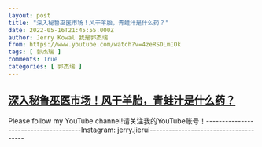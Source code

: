 ```yaml
---
layout: post
title: "深入秘鲁巫医市场！风干羊胎，青蛙汁是什么药？"
date: 2022-05-16T21:45:55.000Z
author: Jerry Kowal 我是郭杰瑞
from: https://www.youtube.com/watch?v=4zeRSDLmIOk
tags: [ 郭杰瑞 ]
comments: True
categories: [ 郭杰瑞 ]
---
```

<!--1652737555000-->
[深入秘鲁巫医市场！风干羊胎，青蛙汁是什么药？](https://www.youtube.com/watch?v=4zeRSDLmIOk)
------

<div>
Please follow my YouTube channel!请关注我的YouTube账号！--------------------------------------Instagram: jerry.jierui--------------------------------------
</div>
